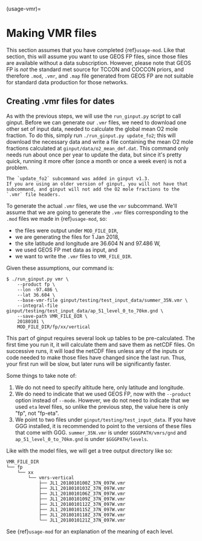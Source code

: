 (usage-vmr)=
# Making VMR files

This section assumes that you have completed {ref}`usage-mod`.
Like that section, this will assume you want to use GEOS FP files, since those files are available without a data subscription.
However, please note that GEOS FP is _not_ the standard met source for TCCON and COCCON priors, and therefore `.mod`, `.vmr`, and `.map` file generated from GEOS FP are not suitable for standard data production for those networks.

## Creating .vmr files for dates

As with the previous steps, we will use the `run_ginput.py` script to call ginput.
Before we can generate our `.vmr` files, we need to download one other set of input data, needed to calculate the global mean O2 mole fraction.
To do this, simply run `./run_ginput.py update_fo2`; this will download the necessary data and write a file containing the mean O2 mole fractions calculated at `ginput/data/o2_mean_dmf.dat`.
This command only needs run about once per year to update the data, but since it's pretty quick, running it more ofter (once a month or once a week even) is not a problem.

```{note}
The `update_fo2` subcommand was added in ginput v1.3.
If you are using an older version of ginput, you will not have that subcommand, and ginput will not add the O2 mole fractions to the `.vmr` file headers.
```

To generate the actual `.vmr` files, we use the `vmr` subcommand.
We'll assume that we are going to generate the `.vmr` files corresponding to the `.mod` files we made in {ref}`usage-mod`, so:

- the files were output under `MOD_FILE_DIR`,
- we are generating the files for 1 Jan 2018,
- the site latitude and longitude are 36.604 N and 97.486 W,
- we used GEOS FP met data as input, and 
- we want to write the `.vmr` files to `VMR_FILE_DIR`.

Given these assumptions, our command is:

```
$ ./run_ginput.py vmr \
    --product fp \
    --lon -97.486 \
    --lat 36.604 \
    --base-vmr-file ginput/testing/test_input_data/summer_35N.vmr \
    --integral-file ginput/testing/test_input_data/ap_51_level_0_to_70km.gnd \
    --save-path VMR_FILE_DIR \
    20180101 \
    MOD_FILE_DIR/fp/xx/vertical
```

This part of ginput requires several look up tables to be pre-calculated.
The first time you run it, it will calculate them and save them as netCDF files.
On successive runs, it will load the netCDF files unless any of the inputs or code needed to make those files have changed since the last run.
Thus, your first run will be slow, but later runs will be significantly faster.

Some things to take note of:

1. We do not need to specify altitude here, only latitude and longitude.
2. We do need to indicate that we used GEOS FP, now with the `--product` option instead of `--mode`. However, we do not need to indicate that we used `eta` level files, so unlike the previous step, the value here is only "fp", not "fp-eta".
3. We point to two files under `ginput/testing/test_input_data`. If you have GGG installed, it is recommended to point to the versions of these files that come with GGG. `summer_35N.vmr` is under `$GGGPATH/vmrs/gnd` and `ap_51_level_0_to_70km.gnd` is under `$GGGPATH/levels`.

Like with the model files, we will get a tree output directory like so:

```
VMR_FILE_DIR
└── fp
    └── xx
        └── vmrs-vertical
            ├── JL1_2018010100Z_37N_097W.vmr
            ├── JL1_2018010103Z_37N_097W.vmr
            ├── JL1_2018010106Z_37N_097W.vmr
            ├── JL1_2018010109Z_37N_097W.vmr
            ├── JL1_2018010112Z_37N_097W.vmr
            ├── JL1_2018010115Z_37N_097W.vmr
            ├── JL1_2018010118Z_37N_097W.vmr
            └── JL1_2018010121Z_37N_097W.vmr
```

See {ref}`usage-mod` for an explanation of the meaning of each level.
